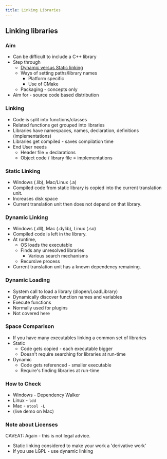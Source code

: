 ```yaml
---
title: Linking Libraries
---
```


## Linking libraries

### Aim

* Can be difficult to include a C++ library
* Step through
    * [Dynamic versus Static linking](http://www.learncpp.com/cpp-tutorial/a1-static-and-dynamic-libraries/)
    * Ways of setting paths/library names
        * Platform specific 
        * Use of CMake
    * Packaging - concepts only
* Aim for - source code based distribution


### Linking

* Code is split into functions/classes
* Related functions get grouped into libraries
* Libraries have namespaces, names, declaration, definitions (implementations)
* Libraries get compiled - saves compilation time
* End User needs
    * Header file = declarations
    * Object code / library file = implementations
    
    
### Static Linking

* Windows (.lib), Mac/Linux (.a)
* Compiled code from static library is copied into the current translation unit.
* Increases disk space
* Current translation unit then does not depend on that library.


### Dynamic Linking

* Windows (.dll), Mac (.dylib), Linux (.so)
* Compiled code is left in the library.
* At runtime, 
    * OS loads the executable
    * Finds any unresolved libraries
        * Various search mechanisms
    * Recursive process
* Current translation unit has a known dependency remaining.
    
    
### Dynamic Loading

* System call to load a library (dlopen/LoadLibrary)
* Dynamically discover function names and variables
* Execute functions
* Normally used for plugins
* Not covered here


### Space Comparison

* If you have many executables linking a common set of libraries
* Static
    * Code gets copied - each executable bigger
    * Doesn't require searching for libraries at run-time
* Dynamic
    * Code gets referenced - smaller executable
    * Require's finding libraries at run-time
    

### How to Check

* Windows - Dependency Walker
* Linux - ```ldd```
* Mac - ```otool -L```
* (live demo on Mac)


### Note about Licenses

CAVEAT: Again - this is not legal advice.

* Static linking considered to make your work a 'derivative work'
* If you use LGPL - use dynamic linking